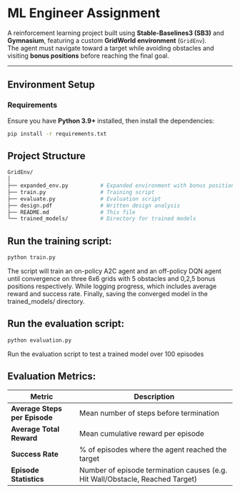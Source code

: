# ML Engineer Assignment

A reinforcement learning project built using **Stable-Baselines3 (SB3)** and **Gymnasium**, featuring a custom **GridWorld environment** (`GridEnv`).  
The agent must navigate toward a target while avoiding obstacles and visiting **bonus positions** before reaching the final goal.

---

## Environment Setup

### Requirements

Ensure you have **Python 3.9+** installed, then install the dependencies:

```bash
pip install -r requirements.txt
```

## Project Structure
```bash
GridEnv/
│
├── expanded_env.py          # Expanded environment with bonus positions agent must reach before reaching final target
├── train.py                 # Training script
├── evaluate.py              # Evaluation script
├── design.pdf               # Written design analysis
├── README.md                # This file
└── trained_models/          # Directory for trained models
```

## Run the training script:
```bash
python train.py
```

The script will train an on-policy A2C agent and an off-policy DQN agent until convergence on three 6x6 grids with 5 obstacles and 0,2,5 bonus positions respectively.
While logging progress, which includes average reward and success rate. Finally, saving the converged model in the trained_models/ directory.

## Run the evaluation script:
```bash
python evaluation.py
```
Run the evaluation script to test a trained model over 100 episodes

## Evaluation Metrics:

| Metric                        | Description                                      |
| ----------------------------- | ------------------------------------------------ |
| **Average Steps per Episode** | Mean number of steps before termination          |
| **Average Total Reward**      | Mean cumulative reward per episode               |
| **Success Rate**              | % of episodes where the agent reached the target |
| **Episode Statistics**        | Number of episode termination causes (e.g. Hit Wall/Obstacle, Reached Target) |

